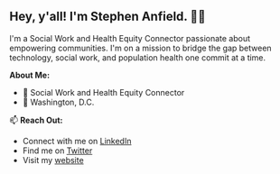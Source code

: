 ## Hey, y'all! I'm Stephen Anfield. 👋🏾

I'm a Social Work and Health Equity Connector passionate about empowering communities. I'm on a mission to bridge the gap between technology, social work, and population health one commit at a time. 

**About Me:**
- 💼 Social Work and Health Equity Connector
- 📍 Washington, D.C.

📫 **Reach Out:**
- Connect with me on [LinkedIn](https://www.linkedin.com/StephenAnfield)
- Find me on [Twitter](https://www.twitter.com/StephenAnfield)
- Visit my [website](https://stephenanfield.com)

<!---
stephenanfield/stephenanfield is a ✨ special ✨ repository because its `README.md` (this file) appears on your GitHub profile.
You can click the Preview link to take a look at your changes.
--->
